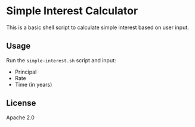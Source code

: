 # Simple Interest Calculator

This is a basic shell script to calculate simple interest based on user input.

## Usage
Run the `simple-interest.sh` script and input:
- Principal
- Rate
- Time (in years)

## License
Apache 2.0

